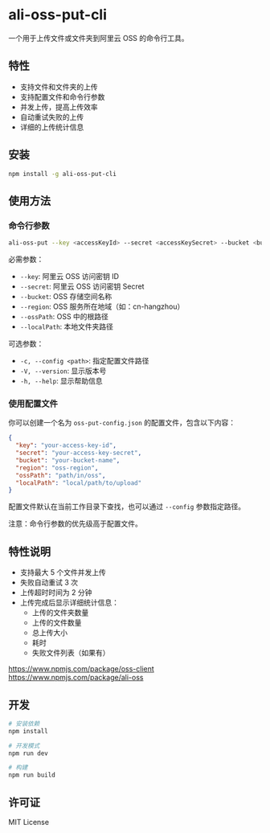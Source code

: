 # ali-oss-put-cli

一个用于上传文件或文件夹到阿里云 OSS 的命令行工具。

## 特性

- 支持文件和文件夹的上传
- 支持配置文件和命令行参数
- 并发上传，提高上传效率
- 自动重试失败的上传
- 详细的上传统计信息

## 安装

```bash
npm install -g ali-oss-put-cli
```

## 使用方法

### 命令行参数

```bash
ali-oss-put --key <accessKeyId> --secret <accessKeySecret> --bucket <bucketName> --region <region> --ossPath <ossPath> --localPath <localPath>
```

必需参数：
- `--key`: 阿里云 OSS 访问密钥 ID
- `--secret`: 阿里云 OSS 访问密钥 Secret
- `--bucket`: OSS 存储空间名称
- `--region`: OSS 服务所在地域（如：cn-hangzhou）
- `--ossPath`: OSS 中的根路径
- `--localPath`: 本地文件夹路径

可选参数：
- `-c, --config <path>`: 指定配置文件路径
- `-V, --version`: 显示版本号
- `-h, --help`: 显示帮助信息

### 使用配置文件

你可以创建一个名为 `oss-put-config.json` 的配置文件，包含以下内容：

```json
{
  "key": "your-access-key-id",
  "secret": "your-access-key-secret",
  "bucket": "your-bucket-name",
  "region": "oss-region",
  "ossPath": "path/in/oss",
  "localPath": "local/path/to/upload"
}
```

配置文件默认在当前工作目录下查找，也可以通过 `--config` 参数指定路径。

注意：命令行参数的优先级高于配置文件。

## 特性说明

- 支持最大 5 个文件并发上传
- 失败自动重试 3 次
- 上传超时时间为 2 分钟
- 上传完成后显示详细统计信息：
  - 上传的文件夹数量
  - 上传的文件数量
  - 总上传大小
  - 耗时
  - 失败文件列表（如果有）

https://www.npmjs.com/package/oss-client
https://www.npmjs.com/package/ali-oss

## 开发

```bash
# 安装依赖
npm install

# 开发模式
npm run dev

# 构建
npm run build
```

## 许可证

MIT License
